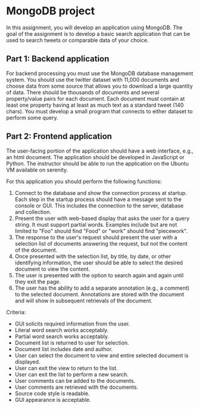 
# MongoDB project

In this assignment, you will develop an application using MongoDB. The goal of the assignment is to develop a basic search application that can be used to search tweets or comparable data of your choice.

## Part 1: Backend application

For backend processing you must use the MongoDB database management system. You should use the twitter dataset with 11,000 documents and choose data from some source that allows you to download a large quantity of data. There should be thousands of documents and several property/value pairs for each document. Each document must contain at least one property having at least as much text as a standard tweet (140 chars). You must develop a small program that connects to either dataset to perform some query.

## Part 2: Frontend application

The user-facing portion of the application should have a web interface, e.g., an html document. The application should be developed in JavaScript or Python. The instructor should be able to run the application on the Ubuntu VM available on serenity. 

For this application you should perform the following functions:

1. Connect to the database and show the connection process at startup. Each step in the startup process should have a message sent to the console or GUI. This includes the connection to the server, database and collection.
2. Present the user with web-based display that asks the user for a query string. It must support partial words. Examples include but are not limited to "Foo" should find "Food" or "work" should find "piecework".
3. The response to the user's request should present the user with a selection list of documents answering the request, but not the content of the document.
4. Once presented with the selection list, by title, by date, or other identifying information, the user should be able to select the desired document to view the content. 
5. The user is presented with the option to search again and again until they exit the page. 
6. The user has the ability to add a separate annotation (e.g., a comment) to the selected document. Annotations are stored with the document and will show in subsequent retrievals of the document. 

Criteria:
- GUI solicits required information from the user.
- Literal word search works acceptably.
- Partial word search works acceptably.
- Document list is returned to user for selection.
- Document list includes date and author.
- User can select the document to view and entire selected document is displayed.
- User can exit the view to return to the list.
- User can exit the list to perform a new search.
- User comments can be added to the documents.
- User comments are retrieved with the documents.
- Source code style is readable.
- GUI appearance is acceptable.